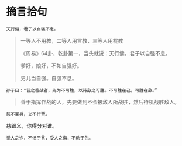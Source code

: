 # 摘言拾句

```
天行健，君子以自强不息。
```

> 一等人不用教，二等人用言教，三等人用棍教
>
> 《周易》64卦，乾卦第一，当头就说：天行健，君子以自强不息。
>
> 爹好，娘好，不如自强好。
>
> 男儿当自强。自强不息。


```
孙子曰："昔之善战者，先为不可胜，以待敌之可胜。不可胜在己，可胜在敌。”
```

> 善于指挥作战的人，先要做到不会被敌人所战胜，然后待机战胜敌人。

```
慈不掌兵，义不行贾。
```

慈跟义，你得分对谁。

```
觉人之诈，不愤于言，受人之侮，不动于色。
```

